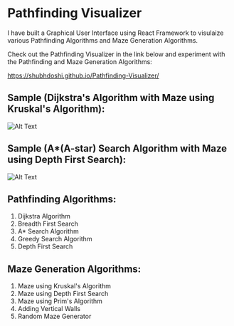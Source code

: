 # Pathfinding Visualizer

I have built a Graphical User Interface using React Framework to visulaize various Pathfinding Algorithms and Maze Generation Algorithms.

Check out the Pathfinding Visualizer in the link below and experiment with the Pathfinding and Maze Generation Algorithms:

https://shubhdoshi.github.io/Pathfinding-Visualizer/

## Sample (Dijkstra's Algorithm with Maze using Kruskal's Algorithm):

![Alt Text](https://github.com/ShubhDoshi/Pathfinding-Visualizer/blob/601d1c3b77fa6f11b44848a05441ec2674bf0c80/Sample-1.gif)

## Sample (A*(A-star) Search Algorithm with Maze using Depth First Search):

![Alt Text](https://github.com/ShubhDoshi/Pathfinding-Visualizer/blob/983eb5736b4d89521eba27175735b94d7d945a47/Sample-2.gif)

## Pathfinding Algorithms:
1. Dijkstra Algorithm
2. Breadth First Search
3. A* Search Algorithm
4. Greedy Search Algorithm
5. Depth First Search

## Maze Generation Algorithms:
1. Maze using Kruskal's Algorithm
2. Maze using Depth First Search
3. Maze using Prim's Algorithm
4. Adding Vertical Walls
5. Random Maze Generator



